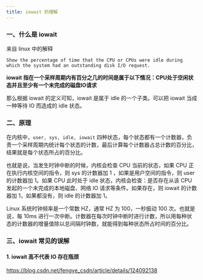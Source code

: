 ```yaml
---
title: iowait 的理解
---
```


### 一、什么是 iowait

来自 linux 中的解释

```
Show the percentage of time that the CPU or CPUs were idle during which the system had an outstanding disk I/O request.
```

**iowait 指在一个采样周期内有百分之几的时间是属于以下情况：CPU处于空闲状态并且至少有一个未完成的磁盘IO请求**

那么根据 iowait 的定义可知，iowait 是属于 idle 的一个子类。可以把 iowait 当成一种等待 IO 而造成的 idle 状态。

### 二、原理

在内核中，`user, sys, idle, iowait` 四种状态，每个状态都有一个计数器，负责一个采样周期内统计每个状态的计数，最后计算每个计数器占总计数的百分比，结果就是每个状态所占的百分比。

也就是说，当发生时钟中断的时候，内核会检查 CPU 当前的状态，如果 CPU 正在执行内核空间的指令，则 sys 的计数器加 1 ，如果是用户空间的指令，则 user 的计数器加 1。如果 CPU 此时处于 idle 状态，内核会检查：是否存在从该 CPU 发起的一个未完成的本地磁盘、网络 IO 请求等条件。如果存在，则 iowait 的计数器加 1，如果都没有，则 idle 的计数器加 1。

Linux 系统时钟频率是一个常数 HZ，通常 HZ 为 100，一秒振动 100 次。也就是说，每 10ms 进行一次中断。计数器在每次时钟中断时进行计数，所以用每种状态的计数器的增量值除以总间隔时钟数，就能得到每种状态所占时间的百分比。

### 三、iowait 常见的误解

#### 1. iowait 高不代表 IO 存在瓶颈

https://blog.csdn.net/fengye_csdn/article/details/124092138